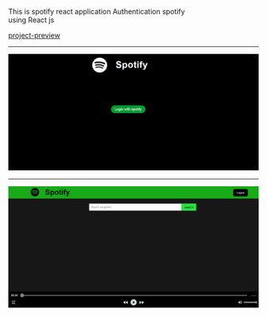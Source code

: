 This is spotify react application 
Authentication spotify  
using React js

[project-preview](https://spotify-react-cs.herokuapp.com/)

**********************************************************************************
![alt-text](https://github.com/chandra-sekharan/spotify-react/blob/master/spot.PNG)

***********************************************************************************
![alt-text](https://github.com/chandra-sekharan/spotify-react/blob/master/spot1.PNG)
